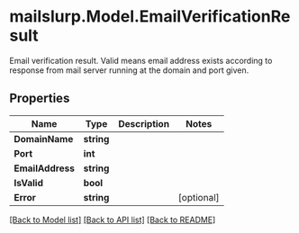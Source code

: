 # mailslurp.Model.EmailVerificationResult
Email verification result. Valid means email address exists according to response from mail server running at the domain and port given.

## Properties

Name | Type | Description | Notes
------------ | ------------- | ------------- | -------------
**DomainName** | **string** |  | 
**Port** | **int** |  | 
**EmailAddress** | **string** |  | 
**IsValid** | **bool** |  | 
**Error** | **string** |  | [optional] 

[[Back to Model list]](../README#documentation-for-models) [[Back to API list]](../README#documentation-for-api-endpoints) [[Back to README]](../README)

